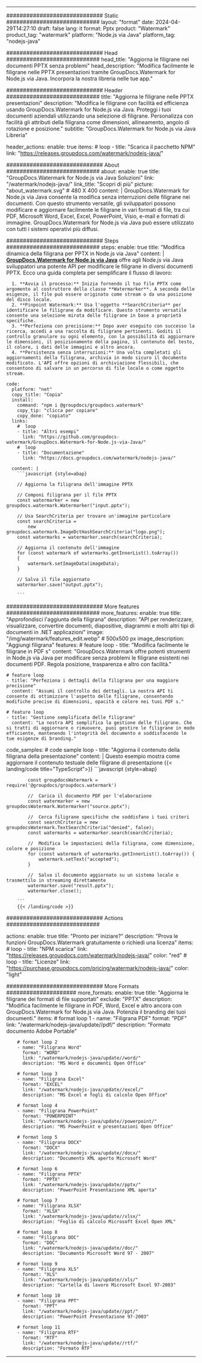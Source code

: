 
---
############################# Static ############################
layout: "format"
date:  2024-04-29T14:27:10
draft: false
lang: it
format: Pptx
product: "Watermark"
product_tag: "watermark"
platform: "Node.js via Java"
platform_tag: "nodejs-java"

############################# Head ############################
head_title: "Aggiorna le filigrane nei documenti PPTX senza problemi"
head_description: "Modifica facilmente le filigrane nelle PPTX presentazioni tramite GroupDocs.Watermark for Node.js via Java. Incorpora la nostra libreria nelle tue app."

############################# Header ############################
title: "Aggiorna le filigrane nelle PPTX presentazioni" 
description: "Modifica le filigrane con facilità ed efficienza usando GroupDocs.Watermark for Node.js via Java. Proteggi i tuoi documenti aziendali utilizzando una selezione di filigrane. Personalizza con facilità gli attributi della filigrana come dimensioni, allineamento, angolo di rotazione e posizione."
subtitle: "GroupDocs.Watermark for Node.js via Java Libreria" 

header_actions:
  enable: true
  items:
    #  loop
    - title: "Scarica il pacchetto NPM"
      link: "https://releases.groupdocs.com/watermark/nodejs-java/"
      
############################# About ############################
about:
    enable: true
    title: "GroupDocs.Watermark for Node.js via Java Soluzioni"
    link: "/watermark/nodejs-java/"
    link_title: "Scopri di più"
    picture: "about_watermark.svg" # 480 X 400
    content: |
       GroupDocs.Watermark for Node.js via Java consente la modifica senza interruzioni delle filigrane nei documenti. Con questo strumento versatile, gli sviluppatori possono modificare e aggiornare facilmente le filigrane in vari formati di file, tra cui PDF, Microsoft Word, Excel, Excel, PowerPoint, Visio, e-mail e formati di immagine. GroupDocs.Watermark for Node.js via Java può essere utilizzato con tutti i sistemi operativi più diffusi.

############################# Steps ############################
steps:
    enable: true
    title: "Modifica dinamica della filigrana per PPTX in Node.js via Java"
    content: |
      **[GroupDocs.Watermark for Node.js via Java](https://products.groupdocs.com/watermark/nodejs-java/)** offre agli Node.js via Java sviluppatori una potente API per modificare le filigrane in diversi documenti PPTX. Ecco una guida completa per semplificare il flusso di lavoro:
      
      1. **Avvia il processo:** Inizia fornendo il tuo file PPTX come argomento al costruttore della classe **Watermarker**. A seconda delle esigenze, il file può essere originato come stream o da una posizione del disco locale.
      2. **Pinpoint Watermark:** Usa l'oggetto **SearchCriteria** per identificare le filigrane da modificare. Questo strumento versatile consente una selezione mirata delle filigrane in base a proprietà specifiche.
      3. **Perfeziona con precisione:** Dopo aver eseguito con successo la ricerca, accedi a una raccolta di filigrane pertinenti. Goditi il controllo granulare su ogni elemento, con la possibilità di aggiornare le dimensioni, il posizionamento della pagina, il contenuto del testo, il colore, i dati delle immagini e altro ancora.
      4. **Persistenza senza interruzioni:** Una volta completati gli aggiornamenti della filigrana, archivia in modo sicuro il documento modificato. L'API offre opzioni di archiviazione flessibili, che consentono di salvare in un percorso di file locale o come oggetto stream.
   
    code:
      platform: "net"
      copy_title: "Copia"
      install:
        command: "npm i @groupdocs/groupdocs.watermark"
        copy_tip: "clicca per copiare"
        copy_done: "copiato"
      links:
        #  loop
        - title: "Altri esempi"
          link: "https://github.com/groupdocs-watermark/GroupDocs.Watermark-for-Node.js-via-Java/"
        #  loop
        - title: "Documentazione"
          link: "https://docs.groupdocs.com/watermark/nodejs-java/"
          
      content: |
        ```javascript {style=abap}

        // Aggiorna la filigrana dell'immagine PPTX

        // Componi filigrana per il file PPTX
        const watermarker = new groupdocs.watermark.Watermarker("input.pptx");

        // Usa SearchCriteria per trovare un'immagine particolare
        const searchCriteria = 
            new groupdocs.watermark.ImageDctHashSearchCriteria("logo.png");
        const watermarks = watermarker.search(searchCriteria);
        
        // Aggiorna il contenuto dell'immagine
        for (const watermark of watermarks.getInnerList().toArray())
        {
            watermark.setImageData(imageData);
        }

        // Salva il file aggiornato
        watermarker.save("output.pptx");
        
        ```            

############################# More features ############################
more_features:
  enable: true
  title: "Approfondisci l'aggiunta della filigrana"
  description: "API per renderizzare, visualizzare, convertire documenti, diapositive, diagrammi e molti altri tipi di documenti in .NET applicazioni"
  image: "/img/watermark/features_edit.webp" # 500x500 px
  image_description: "Aggiungi filigrana"
  features:
    # feature loop
    - title: "Modifica facilmente le filigrane in PDF s"
      content: "GroupDocs.Watermark offre potenti strumenti in Node.js via Java per modificare senza problemi le filigrane esistenti nei documenti PDF. Regola posizione, trasparenza e altro con facilità."

    # feature loop
    - title: "Perfeziona i dettagli della filigrana per una maggiore precisione"
      content: "Assumi il controllo dei dettagli. La nostra API ti consente di ottimizzare l'aspetto delle filigrane, consentendo modifiche precise di dimensioni, opacità e colore nei tuoi PDF s."

    # feature loop
    - title: "Gestione semplificata delle filigrane"
      content: "La nostra API semplifica la gestione delle filigrane. Che si tratti di aggiornare o rimuovere, puoi gestire le filigrane in modo efficiente, mantenendo l'integrità del documento e soddisfacendo le tue esigenze di branding."
      
  code_samples:
    # code sample loop
    - title: "Aggiorna il contenuto della filigrana della presentazione"
      content: |
        Questo esempio mostra come aggiornare il contenuto testuale delle filigrane di presentazione
        {{< landing/code title="TypeScript">}}
        ```javascript {style=abap}
        
            const groupdocsWatermark = require('@groupdocs/groupdocs.watermark')

            //  Carica il documento PDF per l'elaborazione
            const watermarker = new groupdocsWatermark.Watermarker("source.pptx");

            //  Cerca filigrane specifiche che soddisfano i tuoi criteri
            const searchCriteria = new groupdocsWatermark.TextSearchCriteria("denied", false);
            const watermarks = watermarker.search(searchCriteria);
  
            //  Modifica le impostazioni della filigrana, come dimensione, colore e posizione
            for (const watermark of watermarks.getInnerList().toArray()) {
                watermark.setText("accepted");
            }

            //  Salva il documento aggiornato su un sistema locale o trasmettilo in streaming direttamente
            watermarker.save("result.pptx");
            watermarker.close();

        ```
        {{< /landing/code >}}


############################# Actions ############################

actions:
  enable: true
  title: "Pronto per iniziare?"
  description: "Prova le funzioni GroupDocs.Watermark gratuitamente o richiedi una licenza"
  items:
    #  loop
    - title: "NPM scarica"
      link: "https://releases.groupdocs.com/watermark/nodejs-java/"
      color: "red"
        #  loop
    - title: "Licenze"
      link: "https://purchase.groupdocs.com/pricing/watermark/nodejs-java/"
      color: "light"


############################# More Formats #####################
more_formats:
    enable: true
    title: "Aggiorna le filigrane dei formati di file supportati"
    exclude: "PPTX"
    description: "Modifica facilmente le filigrane in PDF, Word, Excel e altro ancora con GroupDocs.Watermark for Node.js via Java. Potenzia il branding dei tuoi documenti."
    items: 
        # format loop 1
        - name: "Filigrana PDF"
          format: "PDF"
          link: "/watermark/nodejs-java/update//pdf/"
          description: "Formato documento Adobe Portable"

        # format loop 2
        - name: "Filigrana Word"
          format: "WORD"
          link: "/watermark/nodejs-java/update//word/"
          description: "MS Word e documenti Open Office"
          
        # format loop 3
        - name: "Filigrana Excel"
          format: "EXCEL"
          link: "/watermark/nodejs-java/update//excel/"
          description: "MS Excel e fogli di calcolo Open Office"

        # format loop 4
        - name: "Filigrana PowerPoint"
          format: "POWERPOINT"
          link: "/watermark/nodejs-java/update//powerpoint/"
          description: "MS PowerPoint e presentazioni Open Office"

        # format loop 5
        - name: "Filigrana DOCX"
          format: "DOCX"
          link: "/watermark/nodejs-java/update//docx/"
          description: "Documento XML aperto Microsoft Word"
          
        # format loop 6
        - name: "Filigrana PPTX"
          format: "PPTX"
          link: "/watermark/nodejs-java/update//pptx/"
          description: "PowerPoint Presentazione XML aperta"
          
        # format loop 7
        - name: "Filigrana XLSX"
          format: "XLSX"
          link: "/watermark/nodejs-java/update//xlsx/"
          description: "Foglio di calcolo Microsoft Excel Open XML"

        # format loop 8
        - name: "Filigrana DOC"
          format: "DOC"
          link: "/watermark/nodejs-java/update//doc/"
          description: "Documento Microsoft Word 97 - 2007"

        # format loop 9
        - name: "Filigrana XLS"
          format: "XLS"
          link: "/watermark/nodejs-java/update//xls/"
          description: "Cartella di lavoro Microsoft Excel 97-2003"

        # format loop 10
        - name: "Filigrana PPT"
          format: "PPT"
          link: "/watermark/nodejs-java/update//ppt/"
          description: "PowerPoint Presentazione 97-2003"

        # format loop 11
        - name: "Filigrana RTF"
          format: "RTF"
          link: "/watermark/nodejs-java/update//rtf/"
          description: "Formato RTF"

---